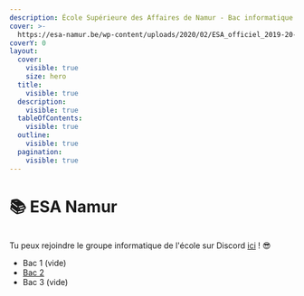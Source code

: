 ```yaml
---
description: École Supérieure des Affaires de Namur - Bac informatique
cover: >-
  https://esa-namur.be/wp-content/uploads/2020/02/ESA_officiel_2019-20-sur-62-scaled-1000x500.jpg
coverY: 0
layout:
  cover:
    visible: true
    size: hero
  title:
    visible: true
  description:
    visible: true
  tableOfContents:
    visible: true
  outline:
    visible: true
  pagination:
    visible: true
---
```


# 📚 ESA Namur

<div data-full-width="true">

<figure><img src="https://esa-namur.be/wp-content/uploads/2019/05/logo-site-2.png" alt=""><figcaption></figcaption></figure>

</div>

Tu peux rejoindre le groupe informatique de l'école sur Discord [ici](https://discord.gg/hWGcRqCe) ! :sunglasses:

* Bac 1 (vide)
* [Bac 2](bac-2/)
* Bac 3 (vide)

